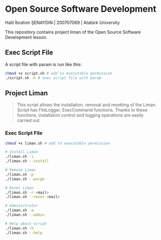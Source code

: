 # Open Source Software Development

Halil İbrahim ŞENAYDIN | 200707069 | Atatürk University

This repository contains project liman of the Open Source Software Development lesson.

## Exec Script File

A script file with param is run like this:

```bash
chmod +x script.sh # add to executable permission
./script.sh -h # exec script file with param
```

## Project Liman
> This script allows the installation, removal and resetting of the Liman. Script has FileLogger, ExecCommand functions. Thanks to these functions, installation control and logging operations are easily carried out.

### Exec Script File

```bash
chmod +x liman.sh # add to executable permission

# Install Liman
./liman.sh -i
./liman.sh --install

# Remove Liman
./liman.sh -p
./liman.sh --purge

# Reset Liman
./liman.sh -r <mail>
./liman.sh --reset <mail>

# Administrator
./liman.sh -a
./liman.sh --admin

# Help about script
./liman.sh -h
./liman.sh --help

```
